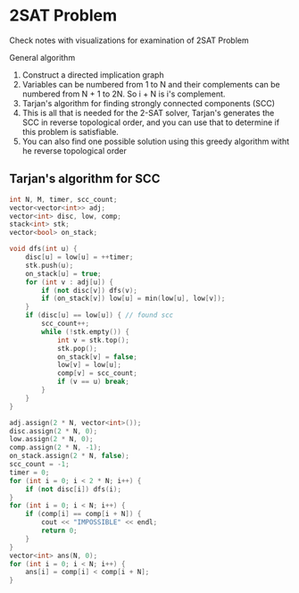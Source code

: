 # 2SAT Problem

Check notes with visualizations for examination of 2SAT Problem

General algorithm

1. Construct a directed implication graph
1. Variables can be numbered from 1 to N and their complements can be numbered from N + 1 to 2N. So i + N is i's complement. 
1. Tarjan's algorithm for finding strongly connected components (SCC)
1. This is all that is needed for the 2-SAT solver, Tarjan's generates the SCC in reverse topological order, and you can use that to determine if this problem is satisfiable.
1. You can also find one possible solution using this greedy algorithm witht he reverse topological order


## Tarjan's algorithm for SCC

```cpp
int N, M, timer, scc_count;
vector<vector<int>> adj;
vector<int> disc, low, comp;
stack<int> stk;
vector<bool> on_stack;

void dfs(int u) {
    disc[u] = low[u] = ++timer;
    stk.push(u);
    on_stack[u] = true;
    for (int v : adj[u]) {
        if (not disc[v]) dfs(v);
        if (on_stack[v]) low[u] = min(low[u], low[v]);
    }
    if (disc[u] == low[u]) { // found scc
        scc_count++;
        while (!stk.empty()) {
            int v = stk.top();
            stk.pop();
            on_stack[v] = false;
            low[v] = low[u];
            comp[v] = scc_count;
            if (v == u) break;
        }
    }
}
```

```cpp
adj.assign(2 * N, vector<int>());
disc.assign(2 * N, 0);
low.assign(2 * N, 0);
comp.assign(2 * N, -1);
on_stack.assign(2 * N, false);
scc_count = -1;
timer = 0;
for (int i = 0; i < 2 * N; i++) {
    if (not disc[i]) dfs(i);
}
for (int i = 0; i < N; i++) {
    if (comp[i] == comp[i + N]) {
        cout << "IMPOSSIBLE" << endl;
        return 0;
    }
}
vector<int> ans(N, 0);
for (int i = 0; i < N; i++) {
    ans[i] = comp[i] < comp[i + N];
}
```